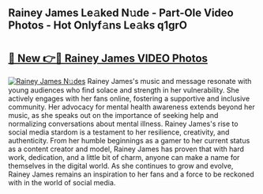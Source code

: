 ## Rainey James Le𝚊ked N𝚞de - Part-Ole Video Photos - Hot Onlyf𝚊ns Le𝚊ks q1grO

# <h2><a href="http://ab63287.deff.icu/?id=Rainey+James">🔗 New 👉🔴 Rainey James VIDEO Photos</a></h2>

[![Rainey James N𝚞des](https://i.imgur.com/rIISA9y.gif)](http://ab63287.deff.icu/?id=Rainey+James)
Rainey James's music and message resonate with young audiences who find solace and strength in her vulnerability. She actively engages with her fans online, fostering a supportive and inclusive community. Her advocacy for mental health awareness extends beyond her music, as she speaks out on the importance of seeking help and normalizing conversations about mental illness. Rainey James's rise to social media stardom is a testament to her resilience, creativity, and authenticity. From her humble beginnings as a gamer to her current status as a content creator and model, Rainey James has proven that with hard work, dedication, and a little bit of charm, anyone can make a name for themselves in the digital world. As she continues to grow and evolve, Rainey James remains an inspiration to her fans and a force to be reckoned with in the world of social media.
